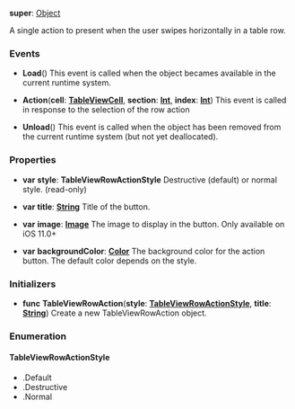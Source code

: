 **super**: [Object](Object.md)

A single action to present when the user swipes horizontally in a table row.

### Events

* **Load**()
This event is called when the object becames available in the current runtime system.

* **Action**(**cell**: <strong>[TableViewCell](TableViewCell.md)</strong>, **section**: <strong>[Int](../gravity/types.md)</strong>, **index**: <strong>[Int](../gravity/types.md)</strong>)
This event is called in response to the selection of the row action

* **Unload**()
This event is called when the object has been removed from the current runtime system (but not yet deallocated).



### Properties

* **var** **style**: **TableViewRowActionStyle**
Destructive (default) or normal style. \(read-only\)

* **var** **title**: **[String](../gravity/types.md)**
Title of the button.

* **var** **image**: **[Image](image.md)**
The image to display in the button. Only available on iOS 11.0+

* **var** **backgroundColor**: **[Color](color.md)**
The background color for the action button. The default color depends on the style.



### Initializers

* **func** **TableViewRowAction**(**style**: <strong><a href="#_enum_TableViewRowActionStyle">TableViewRowActionStyle</a></strong>, **title**: <strong>[String](../gravity/types.md)</strong>)
Create a new TableViewRowAction object.





### Enumeration

#### TableViewRowActionStyle
 * .Default
 * .Destructive
 * .Normal



